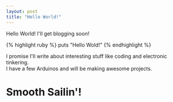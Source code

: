 ```yaml
---
layout: post
title: "Hello World!"
---
```


Hello World! I'll get blogging soon!

{% highlight ruby %}
puts "Hello Wold!"
{% endhighlight %}

I promise I'll write about interesting stuff like coding and electronic tinkering.   
I have a few Arduinos and will be making awesome projects.

# Smooth Sailin'!